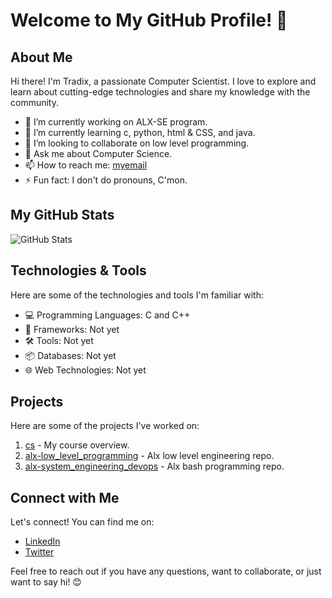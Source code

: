 # Welcome to My GitHub Profile! 👋

## About Me

Hi there! I'm Tradix, a passionate Computer Scientist. I love to explore and learn about cutting-edge technologies and share my knowledge with the community.

- 🔭 I’m currently working on ALX-SE program.<br>
- 🌱 I’m currently learning c, python, html & CSS, and java.<br>
- 👯 I’m looking to collaborate on low level programming. <br>
- 💬 Ask me about Computer Science.<br>
- 📫 How to reach me: [myemail](mailto:tradix2021@gmail.com)<br>
- ⚡ Fun fact: I don't do pronouns, C'mon.<br>

## My GitHub Stats

![GitHub Stats](https://img.shields.io/github/stars/tradixcodes/alx-low_level_programming)

## Technologies & Tools

Here are some of the technologies and tools I'm familiar with:

- 💻 Programming Languages: C and C++
- 🚀 Frameworks: Not yet
- 🛠️ Tools: Not yet
- 📦 Databases: Not yet
- 🌐 Web Technologies: Not yet

## Projects

Here are some of the projects I've worked on:

1. [cs](https://github.com/tradixcodes/cs) - My course overview.
2. [alx-low_level_programming](https://github.com/tradixcodes/alx-low_level_programming) - Alx low level engineering repo.
3. [alx-system_engineering_devops](https://github.com/tradixcodes/alx-system_engineering_devops) - Alx bash programming repo.

## Connect with Me

Let's connect! You can find me on:

- [LinkedIn](www.linkedin.com/in/njoroge-kanyagia)
- [Twitter](https://twitter.com/tradixcodes)

Feel free to reach out if you have any questions, want to collaborate, or just want to say hi! 😊
